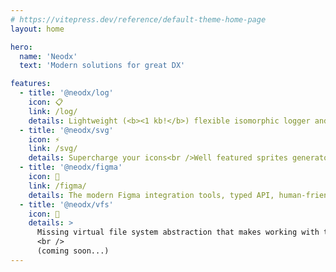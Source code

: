 ```yaml
---
# https://vitepress.dev/reference/default-theme-home-page
layout: home

hero:
  name: 'Neodx'
  text: 'Modern solutions for great DX'

features:
  - title: '@neodx/log'
    icon: 📋
    link: /log/
    details: Lightweight (<b><1 kb!</b>) flexible isomorphic logger and logging framework
  - title: '@neodx/svg'
    icon: ⚡️
    link: /svg/
    details: Supercharge your icons<br />Well featured sprites generator with DX in mind
  - title: '@neodx/figma'
    icon: 🎨
    link: /figma/
    details: The modern Figma integration tools, typed API, human-friendly files traversing, assets exporter, and more.
  - title: '@neodx/vfs'
    icon: 📁
    details: >
      Missing virtual file system abstraction that makes working with the file system a breeze
      <br />
      (coming soon...)
---
```

